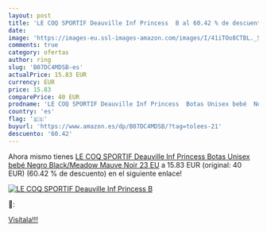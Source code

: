 ```yaml
---
layout: post
title: 'LE COQ SPORTIF Deauville Inf Princess  B al 60.42 % de descuento'
date: 
image: 'https://images-eu.ssl-images-amazon.com/images/I/41iTOo8CTBL._SL200_.jpg'
comments: true
category: ofertas
author: ring
slug: 'B07DC4MDSB-es'
actualPrice: 15.83 EUR
currency: EUR
price: 15.83
comparePrice: 40 EUR
prodname: 'LE COQ SPORTIF Deauville Inf Princess  Botas Unisex bebé  Negro  Black/Meadow Mauve Noir   23 EU'
country: 'es'
flag: '🇪🇸'
buyurl: 'https://www.amazon.es/dp/B07DC4MDSB/?tag=tolees-21'
descuento: '60.42'
---
```


Ahora mismo tienes [LE COQ SPORTIF Deauville Inf Princess  Botas Unisex bebé  Negro  Black/Meadow Mauve Noir   23 EU](https://www.amazon.es/dp/B07DC4MDSB/?tag=tolees-21) a 15.83 EUR (original: 40 EUR) (60.42 %  de descuento) en el siguiente enlace!

[![LE COQ SPORTIF Deauville Inf Princess  B](https://images-eu.ssl-images-amazon.com/images/I/41iTOo8CTBL._SL200_.jpg)](https://www.amazon.es/dp/B07DC4MDSB/?tag=tolees-21)

🔎:


[Visítala!!!](https://www.amazon.es/dp/B07DC4MDSB/?tag=tolees-21)
